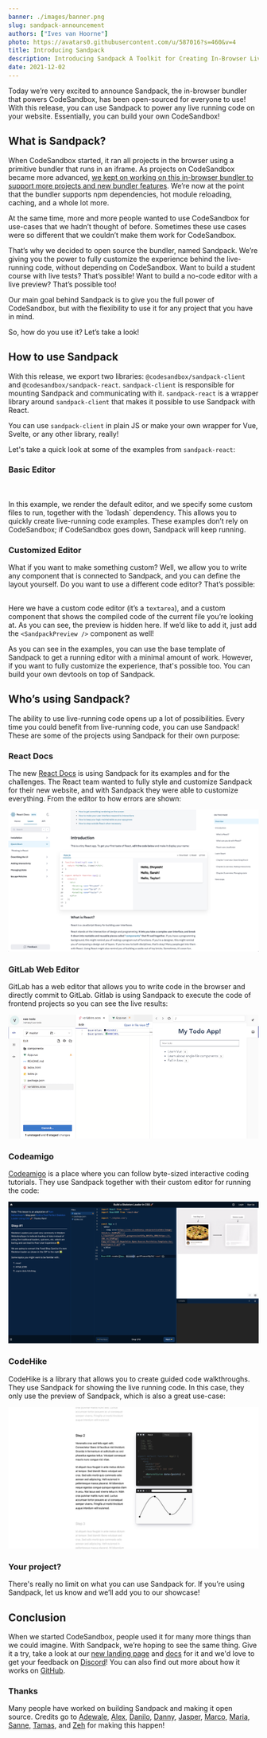 ```yaml
---
banner: ./images/banner.png
slug: sandpack-announcement
authors: ["Ives van Hoorne"]
photo: https://avatars0.githubusercontent.com/u/587016?s=460&v=4
title: Introducing Sandpack
description: Introducing Sandpack A Toolkit for Creating In-Browser Live Coding
date: 2021-12-02
---
```


Today we’re very excited to announce Sandpack, the in-browser bundler that powers CodeSandbox, has been open-sourced for everyone to use! With this release, you can use Sandpack to power any live running code on your website. Essentially, you can build your own CodeSandbox!

## What is Sandpack?

When CodeSandbox started, it ran all projects in the browser using a primitive bundler that runs in an iframe. As projects on CodeSandbox became more advanced, [we kept on working on this in-browser bundler to support more projects and new bundler features](https://codesandbox.io/post/creating-a-parallel-offline-extensible-browser-based-bundler-for-codesandbox). We’re now at the point that the bundler supports npm dependencies, hot module reloading, caching, and a whole lot more.

At the same time, more and more people wanted to use CodeSandbox for use-cases that we hadn’t thought of before. Sometimes these use cases were so different that we couldn’t make them work for CodeSandbox.

That’s why we decided to open source the bundler, named Sandpack. We’re giving you the power to fully customize the experience behind the live-running code, without depending on CodeSandbox. Want to build a student course with live tests? That’s possible! Want to build a no-code editor with a live preview? That’s possible too!

Our main goal behind Sandpack is to give you the full power of CodeSandbox, but with the flexibility to use it for any project that you have in mind.

So, how do you use it? Let’s take a look!

## How to use Sandpack

With this release, we export two libraries: `@codesandbox/sandpack-client` and `@codesandbox/sandpack-react`. `sandpack-client` is responsible for mounting Sandpack and communicating with it. `sandpack-react` is a wrapper library around `sandpack-client` that makes it possible to use Sandpack with React.

You can use `sandpack-client` in plain JS or make your own wrapper for Vue, Svelte, or any other library, really!

Let's take a quick look at some of the examples from `sandpack-react`:

### Basic Editor

<br/>
<sandpack1></sandpack1>
<br/>
In this example, we render the default editor, and we specify some custom files to run, together with the `lodash` dependency. This allows you to quickly create live-running code examples. These examples don’t rely on CodeSandbox; if CodeSandbox goes down, Sandpack will keep running.

### Customized Editor

What if you want to make something custom? Well, we allow you to write any component that is connected to Sandpack, and you can define the layout yourself. Do you want to use a different code editor? That’s possible:

<sandpack2></sandpack2>
<br/>
Here we have a custom code editor (it’s a `textarea`), and a custom component that shows the compiled code of the current file you’re looking at. As you can see, the preview is hidden here. If we’d like to add it, just add the `<SandpackPreview />` component as well!

As you can see in the examples, you can use the base template of Sandpack to get a running editor with a minimal amount of work. However, if you want to fully customize the experience, that's possible too. You can build your own devtools on top of Sandpack.

## Who’s using Sandpack?

The ability to use live-running code opens up a lot of possibilities. Every time you could benefit from live-running code, you can use Sandpack! These are some of the projects using Sandpack for their own purpose:

### React Docs

The new [React Docs](https://beta.reactjs.org/) is using Sandpack for its examples and for the challenges. The React team wanted to fully style and customize Sandpack for their new website, and with Sandpack they were able to customize everything. From the editor to how errors are shown:

![](./images/react.png)

### GitLab Web Editor

GitLab has a web editor that allows you to write code in the browser and directly commit to GitLab. Gitlab is using Sandpack to execute the code of frontend projects so you can see the live results:

![](./images/gitlab-live-preview.png)

### Codeamigo

[Codeamigo](https://codeamigo.dev/) is a place where you can follow byte-sized interactive coding tutorials. They use Sandpack together with their custom editor for running the code:

![](./images/codeamigo.png)

### CodeHike

CodeHike is a library that allows you to create guided code walkthroughs. They use Sandpack for showing the live running code. In this case, they only use the preview of Sandpack, which is also a great use-case:

![](./images/codehike.png)

### Your project?

There's really no limit on what you can use Sandpack for. If you’re using Sandpack, let us know and we’ll add you to our showcase!

## Conclusion

When we started CodeSandbox, people used it for many more things than we could imagine. With Sandpack, we’re hoping to see the same thing. Give it a try, take a look at our [new landing page](https://sandpack.codesandbox.io/) and [docs](https://sandpack.codesandbox.io/docs) for it and we'd love to get your feedback on [Discord](https://discord.gg/5BpufEP7MH)! You can also find out more about how it works on [GitHub](https://github.com/codesandbox/sandpack).

### Thanks

Many people have worked on building Sandpack and making it open source. Credits go to [Adewale](https://twitter.com/ace_kyd), [Alex](https://twitter.com/alexnmoldovan), [Danilo](https://twitter.com/danilowoz), [Danny](https://twitter.com/dannyruchtie), [Jasper](https://twitter.com/JasperDeMoor), [Marco](https://twitter.com/marcovincit), [Maria](https://twitter.com/olarclara), [Sanne,](https://twitter.com/sannekalkman) [Tamas](https://twitter.com/metricbrew), and [Zeh](https://twitter.com/zehf) for making this happen!
